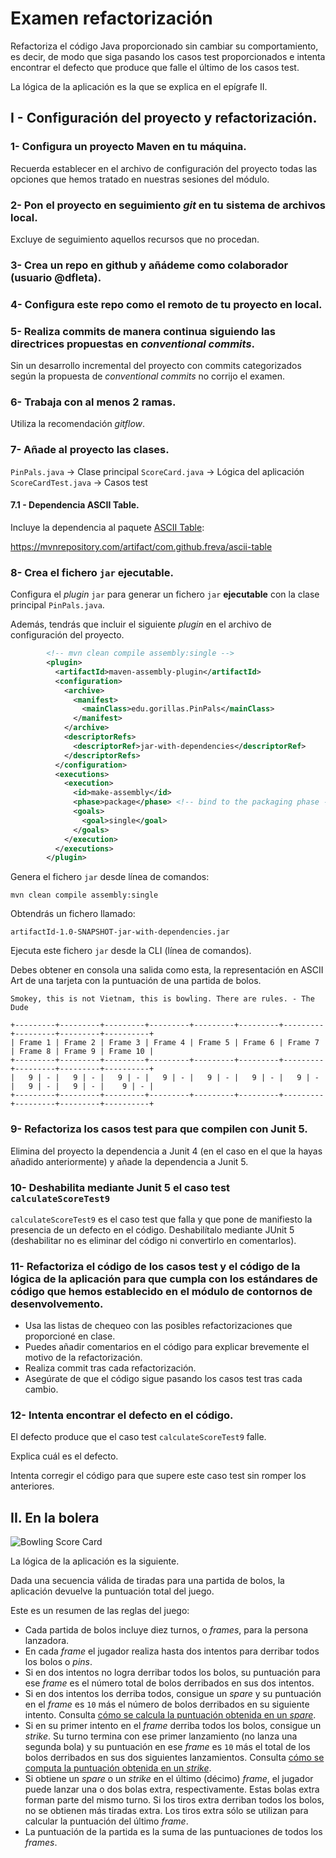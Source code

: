 # Examen refactorización

Refactoriza el código Java proporcionado sin cambiar su comportamiento, es decir, de modo que siga pasando los casos test proporcionados e intenta encontrar el defecto que produce que falle el último de los casos test. 

La lógica de la aplicación es la que se explica en el epígrafe II.

## I - Configuración del proyecto y refactorización.

### 1- Configura un proyecto Maven en tu máquina.

Recuerda establecer en el archivo de configuración del proyecto todas las opciones que hemos tratado en nuestras sesiones del módulo.

### 2- Pon el proyecto en seguimiento _git_ en tu sistema de archivos local.

Excluye de seguimiento aquellos recursos que no procedan.

### 3- Crea un repo en github y añádeme como colaborador (usuario @dfleta).

### 4- Configura este repo como el remoto de tu proyecto en local.

### 5- Realiza commits de manera continua siguiendo las directrices propuestas en _conventional commits_.

Sin un desarrollo incremental del proyecto con commits categorizados según la propuesta de _conventional commits_ no corrijo el examen.

### 6- Trabaja con al menos 2 ramas.

Utiliza la recomendación _gitflow_.

### 7- Añade al proyecto las clases.

`PinPals.java` -> Clase principal
`ScoreCard.java` -> Lógica del aplicación
`ScoreCardTest.java` -> Casos test

#### 7.1 - Dependencia ASCII Table.

Incluye la dependencia al paquete [ASCII Table](https://mvnrepository.com/artifact/com.github.freva/ascii-table):

https://mvnrepository.com/artifact/com.github.freva/ascii-table

### 8- Crea el fichero `jar` ejecutable.

Configura el _plugin_ `jar` para generar un fichero `jar` **ejecutable** con la clase principal `PinPals.java`.

Además, tendrás que incluir el siguiente _plugin_ en el archivo de configuración del proyecto.

```xml
        <!-- mvn clean compile assembly:single -->
        <plugin>
          <artifactId>maven-assembly-plugin</artifactId>
          <configuration>
            <archive>
              <manifest>
                <mainClass>edu.gorillas.PinPals</mainClass>
              </manifest>
            </archive>
            <descriptorRefs>
              <descriptorRef>jar-with-dependencies</descriptorRef>
            </descriptorRefs>
          </configuration>
          <executions>
            <execution>
              <id>make-assembly</id>
              <phase>package</phase> <!-- bind to the packaging phase -->
              <goals>
                <goal>single</goal>
              </goals>
            </execution>
          </executions>
        </plugin>
```

Genera el fichero `jar` desde línea de comandos:

`mvn clean compile assembly:single`

Obtendrás un fichero llamado:

`artifactId-1.0-SNAPSHOT-jar-with-dependencies.jar`

Ejecuta este fichero `jar` desde la CLI (línea de comandos).

Debes obtener en consola una salida como esta, la representación en ASCII Art de una tarjeta con la puntuación de una partida de bolos.

```
Smokey, this is not Vietnam, this is bowling. There are rules. - The Dude

+---------+---------+---------+---------+---------+---------+---------+---------+---------+----------+
| Frame 1 | Frame 2 | Frame 3 | Frame 4 | Frame 5 | Frame 6 | Frame 7 | Frame 8 | Frame 9 | Frame 10 |
+---------+---------+---------+---------+---------+---------+---------+---------+---------+----------+
|   9 | - |   9 | - |   9 | - |   9 | - |   9 | - |   9 | - |   9 | - |   9 | - |   9 | - |    9 | - |
+---------+---------+---------+---------+---------+---------+---------+---------+---------+----------+
```

### 9- Refactoriza los casos test para que compilen con Junit 5.

Elimina del proyecto la dependencia a Junit 4 (en el caso en el que la hayas añadido anteriormente) y añade la dependencia a Junit 5.

### 10- Deshabilita mediante Junit 5 el caso test `calculateScoreTest9`

`calculateScoreTest9` es el caso test que falla y que pone de manifiesto la presencia de un defecto en el código. Deshabilítalo mediante JUnit 5 (deshabilitar no es eliminar del código ni convertirlo en comentarlos).

### 11- Refactoriza el código de los casos test y el código de la lógica de la aplicación para que cumpla con los estándares de código que hemos establecido en el módulo de contornos de desenvolvemento.

- Usa las listas de chequeo con las posibles refactorizaciones que proporcioné en clase.
- Puedes añadir comentarios en el código para explicar brevemente el motivo de la refactorización.
- Realiza commit tras cada refactorización.
- Asegúrate de que el código sigue pasando los casos test tras cada cambio.

### 12- Intenta encontrar el defecto en el código.

El defecto produce que el caso test `calculateScoreTest9` falle.

Explica cuál es el defecto.

Intenta corregir el código para que supere este caso test sin romper los anteriores.


## II. En la bolera

![Bowling Score Card](doc/scoreCard.png)

La lógica de la aplicación es la siguiente.

Dada una secuencia válida de tiradas para una partida de bolos, la aplicación devuelve la puntuación total del juego. 

Este es un resumen de las reglas del juego:

- Cada partida de bolos incluye diez turnos, o _frames_, para la persona lanzadora.
- En cada _frame_ el jugador realiza hasta dos intentos para derribar todos los bolos o _pins_.
- Si en dos intentos no logra derribar todos los bolos, su puntuación para ese _frame_ es el número total de bolos derribados en sus dos intentos.
- Si en dos intentos los derriba todos, consigue un _spare_ y su puntuación en el _frame_ es `10` más el número de bolos derribados en su siguiente intento. Consulta [cómo se calcula la puntuación obtenida en un _spare_](https://es.wikipedia.org/wiki/Spare).
- Si en su primer intento en el _frame_ derriba todos los bolos, consigue un _strike_. Su turno termina con ese primer lanzamiento (no lanza una segunda bola) y su puntuación en ese _frame_ es `10` más el total de los bolos derribados en sus dos siguientes lanzamientos. Consulta [cómo se computa la puntuación obtenida en un _strike_](https://es.wikipedia.org/wiki/Strike_(bowling)).
- Si obtiene un _spare_ o un _strike_ en el último (décimo) _frame_, el jugador puede lanzar una o dos bolas extra, respectivamente. Estas bolas extra forman parte del mismo turno. Si los tiros extra derriban todos los bolos, no se obtienen más tiradas extra. Los tiros extra sólo se utilizan para calcular la puntuación del último _frame_.
- La puntuación de la partida es la suma de las puntuaciones de todos los _frames_.
